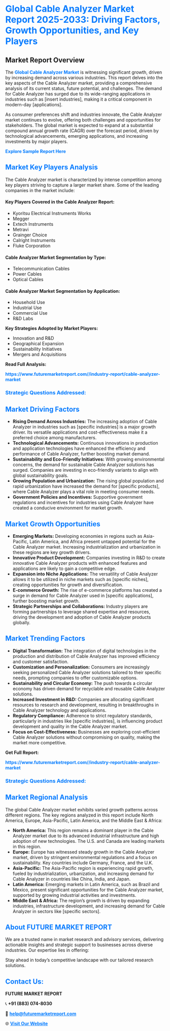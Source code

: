 <h1 style="color: #007BFF;">Global Cable Analyzer Market Report 2025-2033: Driving Factors, Growth Opportunities, and Key Players</h1>

<section id="overview">
<h2>Market Report Overview</h2>
<p>The <a href="https://www.futuremarketreport.com//industry-report/cable-analyzer-market" style="color: #007BFF; text-decoration: none;"><strong>Global Cable Analyzer Market</strong></a> is witnessing significant growth, driven by increasing demand across various industries. This report delves into the key aspects of the Cable Analyzer market, providing a comprehensive analysis of its current status, future potential, and challenges. The demand for Cable Analyzer has surged due to its wide-ranging applications in industries such as [insert industries], making it a critical component in modern-day [applications].</p>
<p>As consumer preferences shift and industries innovate, the Cable Analyzer market continues to evolve, offering both challenges and opportunities for stakeholders. The global market is expected to expand at a substantial compound annual growth rate (CAGR) over the forecast period, driven by technological advancements, emerging applications, and increasing investments by major players.</p>
</section>

<section id="overview">
<p><a href="https://www.futuremarketreport.com//request-sample/reportId=76749" style="color: #007BFF; text-decoration: none;"><strong>Explore Sample Report Here</strong></a></p>
</section>

<section id="key-players">
<h2 style="color: #007BFF;">Market Key Players Analysis</h2>
<p>The Cable Analyzer market is characterized by intense competition among key players striving to capture a larger market share. Some of the leading companies in the market include:</p>
<h4>Key Players Covered in the Cable Analyzer Report:</h4>
<ul><li>Kyoritsu Electrical Instruments Works</li><li>Megger</li><li>Extech Instruments</li><li>Metravi</li><li>Grainger Choice</li><li>Calright Instruments</li><li>Fluke Corporation</li></ul>
<h4>Cable Analyzer Market Segmentation by Type:</h4>
<ul><li>Telecommunication Cables</li><li>Power Cables</li><li>Optical Cables</li></ul>

<h4>Cable Analyzer Market Segmentation by Application:</h4>
<ul><li>Household Use</li><li>Industrial Use</li><li>Commercial Use</li><li>R&amp;D Labs</li></ul>
<p><strong>Key Strategies Adopted by Market Players:</strong></p>
<ul>
<li>Innovation and R&D</li>
<li>Geographical Expansion</li>
<li>Sustainability Initiatives</li>
<li>Mergers and Acquisitions</li>
</ul>
</section>

<section>
<p><strong>Read Full Analysis: </strong></p><a href="https://www.futuremarketreport.com//industry-report/cable-analyzer-market" style="color: #007BFF; text-decoration: none;"><strong>https://www.futuremarketreport.com//industry-report/cable-analyzer-market</strong></a>
<h3 style="color: #007BFF;">Strategic Questions Addressed:</h3>
</section>

<section id="driving-factors">
<h2 style="color: #007BFF;">Market Driving Factors</h2>
<ul>
<li><strong>Rising Demand Across Industries:</strong> The increasing adoption of Cable Analyzer in industries such as [specific industries] is a major growth driver. Its versatile applications and cost-effectiveness make it a preferred choice among manufacturers.</li>
<li><strong>Technological Advancements:</strong> Continuous innovations in production and application technologies have enhanced the efficiency and performance of Cable Analyzer, further boosting market demand.</li>
<li><strong>Sustainability and Eco-Friendly Initiatives:</strong> With growing environmental concerns, the demand for sustainable Cable Analyzer solutions has surged. Companies are investing in eco-friendly variants to align with global sustainability goals.</li>
<li><strong>Growing Population and Urbanization:</strong> The rising global population and rapid urbanization have increased the demand for [specific products], where Cable Analyzer plays a vital role in meeting consumer needs.</li>
<li><strong>Government Policies and Incentives:</strong> Supportive government regulations and incentives for industries using Cable Analyzer have created a conducive environment for market growth.</li>
</ul>
</section>

<section id="growth-opportunities">
<h2 style="color: #007BFF;">Market Growth Opportunities</h2>
<ul>
<li><strong>Emerging Markets:</strong> Developing economies in regions such as Asia-Pacific, Latin America, and Africa present untapped potential for the Cable Analyzer market. Increasing industrialization and urbanization in these regions are key growth drivers.</li>
<li><strong>Innovative Product Development:</strong> Companies investing in R&D to create innovative Cable Analyzer products with enhanced features and applications are likely to gain a competitive edge.</li>
<li><strong>Expansion into Niche Applications:</strong> The versatility of Cable Analyzer allows it to be utilized in niche markets such as [specific niches], creating opportunities for growth and diversification.</li>
<li><strong>E-commerce Growth:</strong> The rise of e-commerce platforms has created a surge in demand for Cable Analyzer used in [specific applications], further boosting market growth.</li>
<li><strong>Strategic Partnerships and Collaborations:</strong> Industry players are forming partnerships to leverage shared expertise and resources, driving the development and adoption of Cable Analyzer products globally.</li>
</ul>
</section>

<section id="trending-factors">
<h2 style="color: #007BFF;">Market Trending Factors</h2>
<ul>
<li><strong>Digital Transformation:</strong> The integration of digital technologies in the production and distribution of Cable Analyzer has improved efficiency and customer satisfaction.</li>
<li><strong>Customization and Personalization:</strong> Consumers are increasingly seeking personalized Cable Analyzer solutions tailored to their specific needs, prompting companies to offer customizable options.</li>
<li><strong>Sustainability and Circular Economy:</strong> The push towards a circular economy has driven demand for recyclable and reusable Cable Analyzer solutions.</li>
<li><strong>Increased Investment in R&D:</strong> Companies are allocating significant resources to research and development, resulting in breakthroughs in Cable Analyzer technology and applications.</li>
<li><strong>Regulatory Compliance:</strong> Adherence to strict regulatory standards, particularly in industries like [specific industries], is influencing product development and quality in the Cable Analyzer market.</li>
<li><strong>Focus on Cost-Effectiveness:</strong> Businesses are exploring cost-efficient Cable Analyzer solutions without compromising on quality, making the market more competitive.</li>
</ul>
</section>

<section>
<p><strong>Get Full Report: </strong></p><a href="https://www.futuremarketreport.com//industry-report/cable-analyzer-market" style="color: #007BFF; text-decoration: none;"><strong>https://www.futuremarketreport.com//industry-report/cable-analyzer-market</strong></a>
<h3 style="color: #007BFF;">Strategic Questions Addressed:</h3>
</section>


<section id="regional-analysis">
<h2 style="color: #007BFF;">Market Regional Analysis</h2>
<p>The global Cable Analyzer market exhibits varied growth patterns across different regions. The key regions analyzed in this report include North America, Europe, Asia-Pacific, Latin America, and the Middle East & Africa:</p>
<ul>
<li><strong>North America:</strong> This region remains a dominant player in the Cable Analyzer market due to its advanced industrial infrastructure and high adoption of new technologies. The U.S. and Canada are leading markets in this region.</li>
<li><strong>Europe:</strong> Europe has witnessed steady growth in the Cable Analyzer market, driven by stringent environmental regulations and a focus on sustainability. Key countries include Germany, France, and the U.K.</li>
<li><strong>Asia-Pacific:</strong> The Asia-Pacific region is experiencing rapid growth, fueled by industrialization, urbanization, and increasing demand for Cable Analyzer in countries like China, India, and Japan.</li>
<li><strong>Latin America:</strong> Emerging markets in Latin America, such as Brazil and Mexico, present significant opportunities for the Cable Analyzer market, supported by growing industrial activities and investments.</li>
<li><strong>Middle East & Africa:</strong> The region’s growth is driven by expanding industries, infrastructure development, and increasing demand for Cable Analyzer in sectors like [specific sectors].</li>
</ul>
</section>

<footer>
<h2 style="color: #007BFF;">About FUTURE MARKET REPORT</h2>
<p>We are a trusted name in market research and advisory services, delivering actionable insights and strategic support to businesses across diverse industries. Our expertise lies in offering:</p>

<p>Stay ahead in today’s competitive landscape with our tailored research solutions.</p>

<h2 style="color: #007BFF;">Contact Us:</h2>
<p><strong>FUTURE MARKET REPORT</strong></p>
<p>📞 <strong>+91 (883) 074-8030</strong></p>
<p>📧 <strong><a href="mailto:help@futuremarketreport.com" style="color: #007BFF;">help@futuremarketreport.com</a></strong></p>
<p>🌐 <strong><a href="https://www.futuremarketreport.com/" style="color: #007BFF;">Visit Our Website</a></strong></p>
</footer>